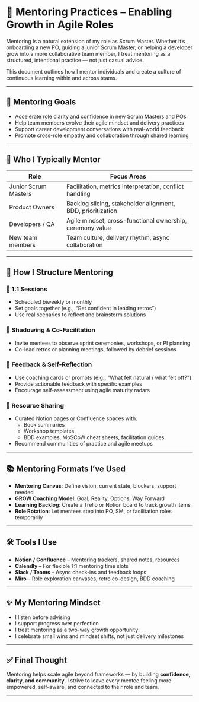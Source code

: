 # 🌱 Mentoring Practices – Enabling Growth in Agile Roles

Mentoring is a natural extension of my role as Scrum Master. Whether it’s onboarding a new PO, guiding a junior Scrum Master, or helping a developer grow into a more collaborative team member, I treat mentoring as a structured, intentional practice — not just casual advice.

This document outlines how I mentor individuals and create a culture of continuous learning within and across teams.

---

## 🎯 Mentoring Goals

- Accelerate role clarity and confidence in new Scrum Masters and POs
- Help team members evolve their agile mindset and delivery practices
- Support career development conversations with real-world feedback
- Promote cross-role empathy and collaboration through shared learning

---

## 👥 Who I Typically Mentor

| Role                      | Focus Areas                                               |
|---------------------------|------------------------------------------------------------|
| Junior Scrum Masters      | Facilitation, metrics interpretation, conflict handling    |
| Product Owners            | Backlog slicing, stakeholder alignment, BDD, prioritization|
| Developers / QA           | Agile mindset, cross-functional ownership, ceremony value  |
| New team members          | Team culture, delivery rhythm, async collaboration         |

---

## 🧩 How I Structure Mentoring

### 🔹 1:1 Sessions
- Scheduled biweekly or monthly
- Set goals together (e.g., “Get confident in leading retros”)
- Use real scenarios to reflect and brainstorm solutions

### 🔹 Shadowing & Co-Facilitation
- Invite mentees to observe sprint ceremonies, workshops, or PI planning
- Co-lead retros or planning meetings, followed by debrief sessions

### 🔹 Feedback & Self-Reflection
- Use coaching cards or prompts (e.g., "What felt natural / what felt off?")
- Provide actionable feedback with specific examples
- Encourage self-assessment using agile maturity radars

### 🔹 Resource Sharing
- Curated Notion pages or Confluence spaces with:
  - Book summaries
  - Workshop templates
  - BDD examples, MoSCoW cheat sheets, facilitation guides
- Recommend communities of practice and agile meetups

---

## 📚 Mentoring Formats I’ve Used

- **Mentoring Canvas**: Define vision, current state, blockers, support needed
- **GROW Coaching Model**: Goal, Reality, Options, Way Forward
- **Learning Backlog**: Create a Trello or Notion board to track growth items
- **Role Rotation**: Let mentees step into PO, SM, or facilitation roles temporarily

---

## 🛠️ Tools I Use

- **Notion / Confluence** – Mentoring trackers, shared notes, resources
- **Calendly** – For flexible 1:1 mentoring time slots
- **Slack / Teams** – Async check-ins and feedback loops
- **Miro** – Role exploration canvases, retro co-design, BDD coaching

---

## ✨ My Mentoring Mindset

- I listen before advising
- I support progress over perfection
- I treat mentoring as a two-way growth opportunity
- I celebrate small wins and mindset shifts, not just delivery milestones

---

## ✅ Final Thought

Mentoring helps scale agile beyond frameworks — by building **confidence, clarity, and community**. I strive to leave every mentee feeling more empowered, self-aware, and connected to their role and team.

---
